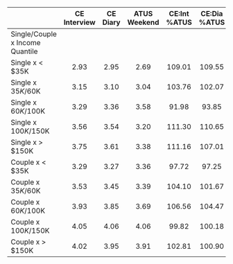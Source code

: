 
|                      | CE<br>Interview |  CE<br>Diary | ATUS<br>Weekend | CE:Int<br>%ATUS | CE:Dia<br>%ATUS |
| -------------------- | :----------: | :----------: | :----------: | :----------: | :----------: |
| Single/Couple x Income Quantile |              |              |              |              |              |
| Single x     < $35K  |         2.93 |         2.95 |         2.69 |       109.01 |       109.55 |
| Single x  $35K/$60K  |         3.15 |         3.10 |         3.04 |       103.76 |       102.07 |
| Single x  $60K/$100K |         3.29 |         3.36 |         3.58 |        91.98 |        93.85 |
| Single x $100K/$150K |         3.56 |         3.54 |         3.20 |       111.30 |       110.65 |
| Single x     > $150K |         3.75 |         3.61 |         3.38 |       111.16 |       107.01 |
| Couple x     < $35K  |         3.29 |         3.27 |         3.36 |        97.72 |        97.25 |
| Couple x  $35K/$60K  |         3.53 |         3.45 |         3.39 |       104.10 |       101.67 |
| Couple x  $60K/$100K |         3.93 |         3.85 |         3.69 |       106.56 |       104.47 |
| Couple x $100K/$150K |         4.05 |         4.06 |         4.06 |        99.82 |       100.18 |
| Couple x     > $150K |         4.02 |         3.95 |         3.91 |       102.81 |       100.90 |

